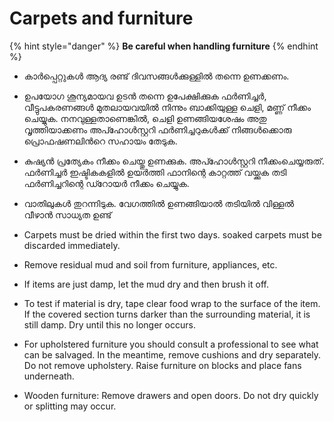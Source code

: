 # Carpets and furniture

{% hint style="danger" %}
**Be careful when handling furniture**
{% endhint %}

* കാർപ്പെറ്റുകൾ ആദ്യ രണ്ട് ദിവസങ്ങൾക്കുള്ളിൽ തന്നെ ഉണക്കണം. 
* ഉപയോഗ ശൂന്യമായവ ഉടൻ തന്നെ ഉപേക്ഷിക്കുക ഫർണിച്ചർ, വീട്ടുപകരണങ്ങൾ മുതലായവയിൽ നിന്നും ബാക്കിയുള്ള ചെളി, മണ്ണ് നീക്കം ചെയ്യുക. നനവുള്ളതാണെങ്കിൽ, ചെളി ഉണങ്ങിയശേഷം അതു വൃത്തിയാക്കണം അപ്ഹോൾസ്റ്ററി ഫർണിച്ചറുകൾക്ക് നിങ്ങൾക്കൊരു പ്രൊഫഷണലിൻറെ സഹായം തേടുക. 
* കുഷ്യൻ പ്രത്യേകം നീക്കം ചെയ്തു ഉണക്കുക. അപ്ഹോൾസ്റ്ററി നീക്കംചെയ്യരുത്. ഫർണിച്ചർ ഇഷ്ടികകളിൽ ഉയർത്തി ഫാനിന്റെ കാറ്റത്ത് വയ്ക്കുക തടി ഫർണിച്ചറിന്റെ ഡ്റോയർ നീക്കം ചെയ്യുക. 
* വാതിലുകൾ തുറന്നിടുക. വേഗത്തിൽ ഉണങ്ങിയാൽ തടിയിൽ വിള്ളൽ വീഴാൻ സാധ്യത ഉണ്ട്



* Carpets must be dried within the first two days. soaked carpets must be discarded immediately.
* Remove residual mud and soil from furniture, appliances, etc.
* If items are just damp, let the mud dry and then brush it off.
* To test if material is dry, tape clear food wrap to the surface of the item. If the covered section turns darker than the surrounding material, it is still damp. Dry until this no longer occurs.
* For upholstered furniture you should consult a professional to see what can be salvaged. In the meantime, remove cushions and dry separately. Do not remove upholstery. Raise furniture on blocks and place fans underneath.
* Wooden furniture: Remove drawers and open doors. Do not dry quickly or splitting may occur.

